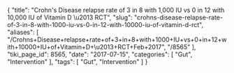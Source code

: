 {
    "title": "Crohn's Disease relapse rate of 3 in 8 with 1,000 IU vs 0 in 12 with 10,000 IU of Vitamin D \u2013 RCT",
    "slug": "crohns-disease-relapse-rate-of-3-in-8-with-1000-iu-vs-0-in-12-with-10000-iu-of-vitamin-d-rct",
    "aliases": [
        "/Crohns+Disease+relapse+rate+of+3+in+8+with+1000+IU+vs+0+in+12+with+10000+IU+of+Vitamin+D+\u2013+RCT+Feb+2017",
        "/8565"
    ],
    "tiki_page_id": 8565,
    "date": "2017-07-15",
    "categories": [
        "Gut",
        "Intervention"
    ],
    "tags": [
        "Gut",
        "Intervention"
    ]
}
